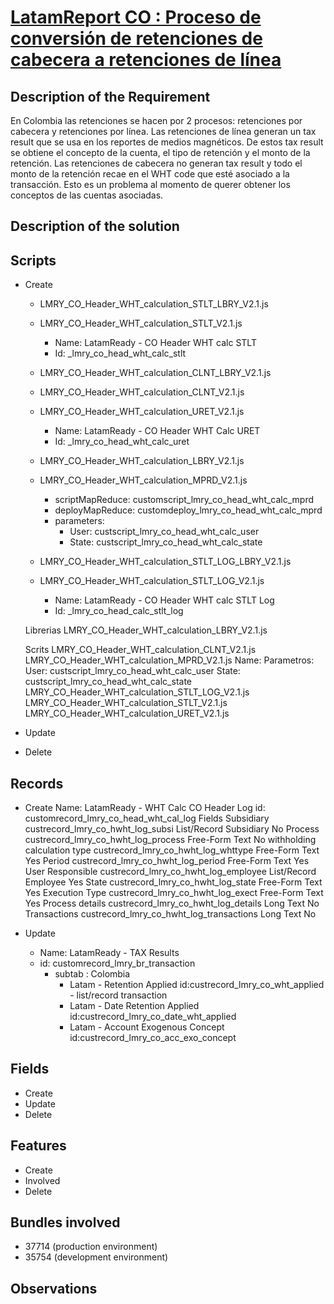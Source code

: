 # [LatamReport CO : Proceso de conversión de retenciones de cabecera a retenciones de línea](https://docs.google.com/document/d/1P9MjA5JI8RvMxJUlVrZL8JGWRH1uMkadaboHXIdARrc/edit)


## Description of the Requirement

 En Colombia las retenciones se hacen por 2 procesos: retenciones por cabecera y retenciones por línea. Las retenciones de línea generan un tax result que se usa en los reportes de medios magnéticos. De estos tax result se obtiene el concepto de la cuenta, el tipo de retención y el monto de la retención. Las retenciones de cabecera no generan tax result y todo el monto de la retención recae en el WHT code que esté asociado a la transacción. Esto es un problema al momento de querer obtener los conceptos de las cuentas asociadas.

## Description of the solution


## Scripts
+ Create

    + LMRY_CO_Header_WHT_calculation_STLT_LBRY_V2.1.js
    + LMRY_CO_Header_WHT_calculation_STLT_V2.1.js
        + Name: LatamReady - CO Header WHT calc STLT
        + Id: _lmry_co_head_wht_calc_stlt

    + LMRY_CO_Header_WHT_calculation_CLNT_LBRY_V2.1.js
    + LMRY_CO_Header_WHT_calculation_CLNT_V2.1.js

    + LMRY_CO_Header_WHT_calculation_URET_V2.1.js
        + Name: LatamReady - CO Header WHT Calc URET
        + Id: _lmry_co_head_wht_calc_uret

    + LMRY_CO_Header_WHT_calculation_LBRY_V2.1.js
    + LMRY_CO_Header_WHT_calculation_MPRD_V2.1.js
        + scriptMapReduce: customscript_lmry_co_head_wht_calc_mprd
        + deployMapReduce: customdeploy_lmry_co_head_wht_calc_mprd
        + parameters: 
            + User: custscript_lmry_co_head_wht_calc_user
            + State: custscript_lmry_co_head_wht_calc_state

    + LMRY_CO_Header_WHT_calculation_STLT_LOG_LBRY_V2.1.js
    + LMRY_CO_Header_WHT_calculation_STLT_LOG_V2.1.js
        + Name: LatamReady - CO Header WHT calc STLT Log
        + Id: _lmry_co_head_calc_stlt_log

    Librerias
    LMRY_CO_Header_WHT_calculation_LBRY_V2.1.js

    Scrits
    LMRY_CO_Header_WHT_calculation_CLNT_V2.1.js
    LMRY_CO_Header_WHT_calculation_MPRD_V2.1.js
        Name:
        Parametros:
        User: custscript_lmry_co_head_wht_calc_user
        State: custscript_lmry_co_head_wht_calc_state
    LMRY_CO_Header_WHT_calculation_STLT_LOG_V2.1.js
    LMRY_CO_Header_WHT_calculation_STLT_V2.1.js
    LMRY_CO_Header_WHT_calculation_URET_V2.1.js

    
+ Update

+ Delete

## Records
+ Create
    Name: LatamReady - WHT Calc CO Header Log
    id: customrecord_lmry_co_head_wht_cal_log
        Fields
            Subsidiary	                    custrecord_lmry_co_hwht_log_subsi	        List/Record	Subsidiary	 	No
 	        Process	                        custrecord_lmry_co_hwht_log_process	        Free-Form Text	 	 	    No
            withholding calculation type	custrecord_lmry_co_hwht_log_whttype	        Free-Form Text	 	 	    Yes
            Period	                        custrecord_lmry_co_hwht_log_period	        Free-Form Text	 	 	    Yes
            User Responsible	            custrecord_lmry_co_hwht_log_employee	    List/Record	Employee	 	Yes
            State	                        custrecord_lmry_co_hwht_log_state	        Free-Form Text	 	 	    Yes
            Execution Type	                custrecord_lmry_co_hwht_log_exect	        Free-Form Text	 	 	    Yes
            Process details	                custrecord_lmry_co_hwht_log_details	        Long Text	 	 	        No
            Transactions	                custrecord_lmry_co_hwht_log_transactions	Long Text	 	 	        No
        
+ Update
    + Name: LatamReady - TAX Results
    + id: customrecord_lmry_br_transaction
        + subtab : Colombia
            + Latam - Retention Applied
                id:custrecord_lmry_co_wht_applied - list/record transaction
            + Latam - Date Retention Applied
                id:custrecord_lmry_co_date_wht_applied
            + Latam - Account Exogenous Concept
                id:custrecord_lmry_co_acc_exo_concept

## Fields
+ Create
+ Update 
+ Delete

## Features
+ Create
+ Involved
+ Delete

## Bundles involved
+ 37714 (production environment)
+ 35754 (development environment)

## Observations

























